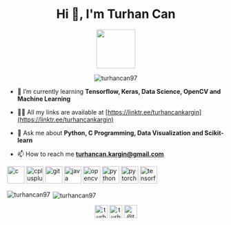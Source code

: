 <h1 align="center">Hi 👋, I'm Turhan Can</h1>
<p align="middle"><img src="https://media.giphy.com/media/bcKmIWkUMCjVm/giphy.gif" width="90px"></h2> 
<p align="middle"> <img src="https://komarev.com/ghpvc/?username=turhancan97" alt="turhancan97" /> </p>

- 🌱 I’m currently learning **Tensorflow, Keras, Data Science, OpenCV and Machine Learning**

- 👨‍💻 All my links are available at [https://linktr.ee/turhancankargin](https://linktr.ee/turhancankargin)

- 💬 Ask me about **Python, C Programming, Data Visualization and Scikit-learn**

- 📫 How to reach me **turhancan.kargin@gmail.com**

<p align="left"><img src="https://devicons.github.io/devicon/devicon.git/icons/c/c-original.svg" alt="c" width="40" height="40"/> <img src="https://devicons.github.io/devicon/devicon.git/icons/cplusplus/cplusplus-original.svg" alt="cplusplus" width="40" height="40"/> <img src="https://www.vectorlogo.zone/logos/git-scm/git-scm-icon.svg" alt="git" width="40" height="40"/> <img src="https://devicons.github.io/devicon/devicon.git/icons/java/java-original-wordmark.svg" alt="java" width="40" height="40"/> <img src="https://www.vectorlogo.zone/logos/opencv/opencv-icon.svg" alt="opencv" width="40" height="40"/> <img src="https://devicons.github.io/devicon/devicon.git/icons/python/python-original.svg" alt="python" width="40" height="40"/> <img src="https://www.vectorlogo.zone/logos/pytorch/pytorch-icon.svg" alt="pytorch" width="40" height="40"/> <img src="https://www.vectorlogo.zone/logos/tensorflow/tensorflow-icon.svg" alt="tensorflow" width="40" height="40"/></p><p><img align="left" src="https://github-readme-stats.vercel.app/api/top-langs/?username=turhancan97&layout=compact&hide=html" alt="turhancan97" /></p>

<p>&nbsp;<img align="center" src="https://github-readme-stats.vercel.app/api?username=turhancan97&show_icons=true" alt="turhancan97" /></p>

<p align="center">
<a href="https://linkedin.com/in/turhancankargin" target="blank"><img align="center" src="https://cdn.jsdelivr.net/npm/simple-icons@3.0.1/icons/linkedin.svg" alt="turhancankargin" height="30" width="30" /></a>
<a href="https://kaggle.com/turhancankargin" target="blank"><img align="center" src="https://cdn.jsdelivr.net/npm/simple-icons@3.0.1/icons/kaggle.svg" alt="turhancankargin" height="30" width="30" /></a>
<a href="https://medium.com/@turhancankargin" target="blank"><img align="center" src="https://cdn.jsdelivr.net/npm/simple-icons@3.0.1/icons/medium.svg" alt="@turhancankargin" height="30" width="30" /></a>
</p>

